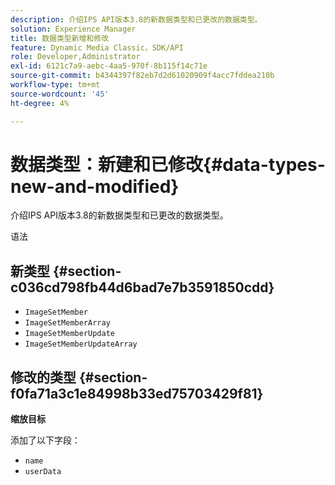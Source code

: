 ```yaml
---
description: 介绍IPS API版本3.8的新数据类型和已更改的数据类型。
solution: Experience Manager
title: 数据类型新增和修改
feature: Dynamic Media Classic，SDK/API
role: Developer,Administrator
exl-id: 6121c7a9-aebc-4aa5-970f-8b115f14c71e
source-git-commit: b4344397f82eb7d2d61020909f4acc7fddea210b
workflow-type: tm+mt
source-wordcount: '45'
ht-degree: 4%

---
```


# 数据类型：新建和已修改{#data-types-new-and-modified}

介绍IPS API版本3.8的新数据类型和已更改的数据类型。

语法

## 新类型 {#section-c036cd798fb44d6bad7e7b3591850cdd}

* `ImageSetMember`
* `ImageSetMemberArray`
* `ImageSetMemberUpdate`
* `ImageSetMemberUpdateArray`

## 修改的类型 {#section-f0fa71a3c1e84998b33ed75703429f81}

**缩放目标**

添加了以下字段：

* `name`
* `userData`
